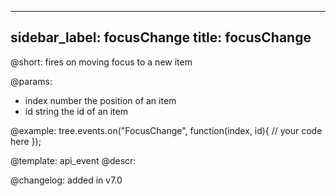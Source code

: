 
---
sidebar_label: focusChange
title: focusChange
---          

@short: fires on moving focus to a new item

@params:
- index		number			the position of an item
- id		string			the id of an item



@example:
tree.events.on("FocusChange", function(index, id){
    // your code here
});


@template: api_event
@descr:


@changelog: added in v7.0
